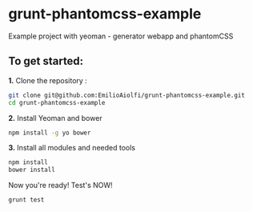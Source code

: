 grunt-phantomcss-example
========================

Example project with yeoman - generator webapp and phantomCSS

## To get started:

**1\.** Clone the repository :

```bash
git clone git@github.com:EmilioAiolfi/grunt-phantomcss-example.git
cd grunt-phantomcss-example
```

**2\.** Install Yeoman and bower

```bash
npm install -g yo bower
```

**3\.** Install all modules and needed tools

```bash
npm install
bower install
```

Now you're ready!
Test's NOW!

```bash
grunt test
```
